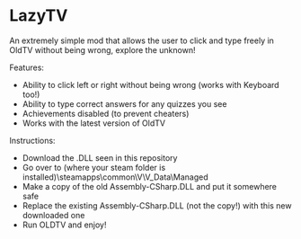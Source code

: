 # LazyTV
An extremely simple mod that allows the user to click and type freely in OldTV without being wrong, explore the unknown!

Features:
- Ability to click left or right without being wrong (works with Keyboard too!)
- Ability to type correct answers for any quizzes you see
- Achievements disabled (to prevent cheaters)
- Works with the latest version of OldTV

Instructions:
- Download the .DLL seen in this repository
- Go over to (where your steam folder is installed)\steamapps\common\V\V_Data\Managed
- Make a copy of the old Assembly-CSharp.DLL and put it somewhere safe
- Replace the existing Assembly-CSharp.DLL (not the copy!) with this new downloaded one
- Run OLDTV and enjoy!
